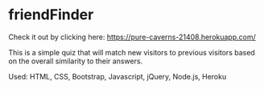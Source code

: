 # friendFinder

Check it out by clicking here: https://pure-caverns-21408.herokuapp.com/

This is a simple quiz that will match new visitors to previous visitors based on the overall similarity to their answers. 

Used: HTML, CSS, Bootstrap, Javascript, jQuery, Node.js, Heroku
